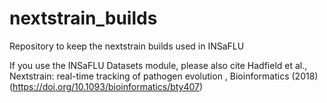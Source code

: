 # nextstrain_builds
Repository to keep the nextstrain builds used in INSaFLU

If you use the INSaFLU Datasets module, please also cite Hadfield et al., Nextstrain: real-time tracking of pathogen evolution , Bioinformatics (2018) (https://doi.org/10.1093/bioinformatics/bty407)

